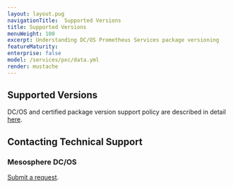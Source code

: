 ```yaml
---
layout: layout.pug
navigationTitle:  Supported Versions
title: Supported Versions
menuWeight: 100
excerpt: Understanding DC/OS Prometheus Services package versioning
featureMaturity:
enterprise: false
model: /services/pxc/data.yml
render: mustache
---
```


## Supported Versions

DC/OS and certified package version support policy are described in detail [here](https://docs.mesosphere.com/version-policy/).

## Contacting Technical Support

### Mesosphere DC/OS
[Submit a request](https://support.mesosphere.com/hc/en-us/requests/new).
